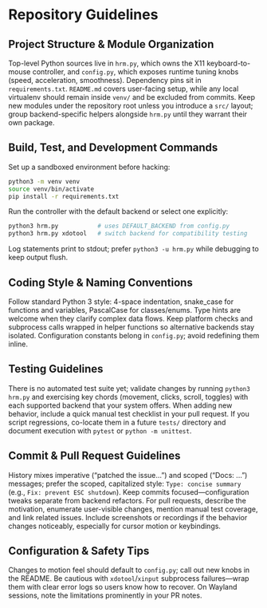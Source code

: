 # Repository Guidelines

## Project Structure & Module Organization
Top-level Python sources live in `hrm.py`, which owns the X11 keyboard-to-mouse controller, and `config.py`, which exposes runtime tuning knobs (speed, acceleration, smoothness). Dependency pins sit in `requirements.txt`. `README.md` covers user-facing setup, while any local virtualenv should remain inside `venv/` and be excluded from commits. Keep new modules under the repository root unless you introduce a `src/` layout; group backend-specific helpers alongside `hrm.py` until they warrant their own package.

## Build, Test, and Development Commands
Set up a sandboxed environment before hacking:
```bash
python3 -m venv venv
source venv/bin/activate
pip install -r requirements.txt
```
Run the controller with the default backend or select one explicitly:
```bash
python3 hrm.py           # uses DEFAULT_BACKEND from config.py
python3 hrm.py xdotool   # switch backend for compatibility testing
```
Log statements print to stdout; prefer `python3 -u hrm.py` while debugging to keep output flush.

## Coding Style & Naming Conventions
Follow standard Python 3 style: 4-space indentation, snake_case for functions and variables, PascalCase for classes/enums. Type hints are welcome when they clarify complex data flows. Keep platform checks and subprocess calls wrapped in helper functions so alternative backends stay isolated. Configuration constants belong in `config.py`; avoid redefining them inline.

## Testing Guidelines
There is no automated test suite yet; validate changes by running `python3 hrm.py` and exercising key chords (movement, clicks, scroll, toggles) with each supported backend that your system offers. When adding new behavior, include a quick manual test checklist in your pull request. If you script regressions, co-locate them in a future `tests/` directory and document execution with `pytest` or `python -m unittest`.

## Commit & Pull Request Guidelines
History mixes imperative (“patched the issue…”) and scoped (“Docs: ...”) messages; prefer the scoped, capitalized style: `Type: concise summary` (e.g., `Fix: prevent ESC shutdown`). Keep commits focused—configuration tweaks separate from backend refactors. For pull requests, describe the motivation, enumerate user-visible changes, mention manual test coverage, and link related issues. Include screenshots or recordings if the behavior changes noticeably, especially for cursor motion or keybindings.

## Configuration & Safety Tips
Changes to motion feel should default to `config.py`; call out new knobs in the README. Be cautious with `xdotool`/`xinput` subprocess failures—wrap them with clear error logs so users know how to recover. On Wayland sessions, note the limitations prominently in your PR notes.
